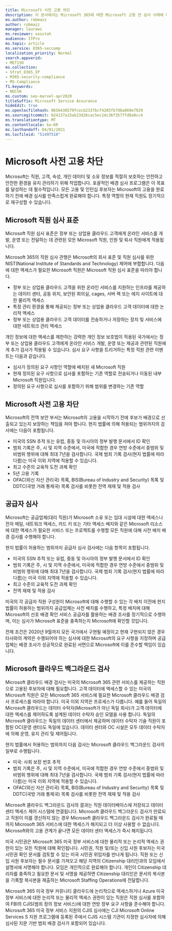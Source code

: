```yaml
---
title: Microsoft 사전 고용 차단
description: 이 문서에서는 Microsoft 365에 대한 Microsoft 고용 전 심사 사례에 대한 개요를 확인할 수 있습니다.
ms.author: robmazz
author: robmazz
manager: laurawi
ms.reviewer: sosstah
audience: ITPro
ms.topic: article
ms.service: O365-seccomp
localization_priority: Normal
search.appverid:
- MET150
ms.collection:
- Strat_O365_IP
- M365-security-compliance
- MS-Compliance
f1.keywords:
- NOCSH
ms.custom: seo-marvel-apr2020
titleSuffix: Microsoft Service Assurance
hideEdit: true
ms.openlocfilehash: 0656438579fcecb2337bcf4285fb7d6a069e7929
ms.sourcegitcommit: 024137a15ab23d26cac5ec14c36f3577fd8a0cc4
ms.translationtype: MT
ms.contentlocale: ko-KR
ms.lasthandoff: 04/01/2021
ms.locfileid: "51497518"
---
```

# <a name="microsoft-pre-employment-screening"></a>Microsoft 사전 고용 차단

Microsoft는 직원, 고객, 속성, 개인 데이터 및 소유 정보를 적절히 보호하는 안전하고 안전한 환경을 유지 관리하기 위해 작업합니다. 포괄적인 배경 심사 프로그램은 이 목표를 달성하는 데 필수적입니다. 모든 고용 및 인턴십 후보자는 Microsoft의 고용을 완료하기 전에 배경 심사를 만족스럽게 완료해야 합니다. 특정 역할의 현재 직원도 정기적으로 재구성할 수 있습니다.

## <a name="the-microsoft-personnel-screening-standard"></a>Microsoft 직원 심사 표준

Microsoft 직원 심사 표준은 정부 또는 상업용 클라우드 고객에게 온라인 서비스를 개발, 운영 또는 전달하는 데 관련된 모든 Microsoft 직원, 인원 및 퇴사 직원에게 적용됩니다.

Microsoft 365의 직원 심사 관행은 Microsoft의 회사 표준 및 직원 심사를 위한 NIST(National Institute of Standards and Technology) 제어에 부합합니다. 다음에 대한 액세스가 필요한 Microsoft 직원은 Microsoft 직원 심사 표준을 따라야 합니다.

- 정부 또는 상업용 클라우드 고객을 위한 온라인 서비스를 지원하는 인프라를 제공하는 데이터 센터, 공동 위치, 보안된 회의실, cages, 서버 랙 또는 에지 사이트에 대한 물리적 액세스
- 특정 관리 환경을 통해 제공되는 정부 또는 상업용 클라우드 고객 데이터에 대한 논리적 액세스
- 정부 또는 상업용 클라우드 고객 데이터를 전송하거나 저장하는 장치 및 서비스에 대한 네트워크 관리 액세스

개인 정보에 대한 액세스를 제한하는 강력한 개인 정보 보호법이 적용된 국가에서는 정부 또는 상업용 클라우드 고객에게 온라인 서비스 개발, 운영 또는 제공과 관련된 직원에게 추가 검사가 적용될 수 있습니다. 심사 요구 사항을 트리거하는 특정 직원 관련 이벤트는 다음과 같습니다.

- 심사가 정의된 요구 사항인 역할에 배치된 새 Microsoft 직원
- 현재 정의된 요구 사항으로 심사를 포함하는 기존 역할로 전송되거나 이동된 내부 Microsoft 직원입니다.
- 정의된 요구 사항으로 심사를 포함하기 위해 범위를 변경하는 기존 역할

## <a name="microsoft-pre-employment-screening"></a>Microsoft 사전 고용 차단

Microsoft의 전역 보안 부서는 Microsoft의 고용을 시작하기 전에 후보가 배경으로 선출되고 있는지 보장하는 책임을 져야 합니다.
현지 법률에 의해 허용되는 범위까지의 검사에는 다음이 포함됩니다.

- 미국의 SSN 추적 또는 유럽, 중동 및 아시아의 정부 발행 문서에서 ID 확인
- 범죄 기록은 주, 시 및 지역 수준에서, 미국에 적합한 경우 연방 수준에서 중범위 및 비범위 행위에 대해 최대 7년을 검사합니다. 국제 범죄 기록 검사(현지 법률에 따라 다름)는 미국 이외 지역에 적용할 수 있습니다.
- 최고 수준의 교육적 도전 과제 확인
- 5년 고용 기록
- OFAC(외신 자산 관리국) 목록, BIS(Bureau of Industry and Security) 목록 및 DDTC(국방 거래 통제국) 목록 검사를 비롯한 전역 제재 및 적용 검사

## <a name="supplier-screening"></a>공급자 심사

Microsoft는 공급업체(대리 직원)가 Microsoft 소유 또는 임대 시설에 대한 액세스나 전자 메일, 네트워크 액세스, 카드 키 또는 기타 액세스 배지와 같은 Microsoft 리소스에 대한 액세스가 필요한 서비스 또는 프로젝트를 수행할 모든 직원에 대해 사전 배치 배경 검사를 수행해야 합니다.

현지 법률이 허용하는 범위까지 공급자 심사 검사에는 다음 항목이 포함됩니다.

- 미국의 SSN 추적 또는 유럽, 중동 및 아시아의 정부 발행 문서에서 ID 확인
- 범죄 기록은 주, 시 및 지역 수준에서, 미국에 적합한 경우 연방 수준에서 중범위 및 비범위 행위에 대해 최대 7년을 검사합니다. 국제 범죄 기록 검사(현지 법률에 따라 다름)는 미국 이외 지역에 적용할 수 있습니다.
- 최고 수준의 교육적 도전 과제 확인
- 전역 제재 및 적용 검사

미국의 각 공급자 직원 구성원이 Microsoft에 대해 수행할 수 있는 각 배치 이전에 현지 법률이 허용하는 범위까지 공급업체는 사전 배치를 수행하고, 특정 배치에 대해 Microsoft의 선호 배경 확인 서비스 공급자를 활용하는 배경 조사를 정기적으로 수행하며, 이는 심사가 Microsoft 표준을 충족하는지 Microsoft에 확인할 것입니다. 

전제 조건은 2020년 9월까지 모든 국가에서 구현될 예정이고 현재 구현되지 않은 경우 타사와의 계약은 수행되어야 하는 심사에 대한 Microsoft의 요구 사항을 지정하며 공급업체는 배경 조사가 성공적으로 완료된 서면으로 Microsoft에 이를 준수할 책임이 있습니다.

## <a name="microsoft-cloud-background-check"></a>Microsoft 클라우드 백그라운드 검사

Microsoft 클라우드 배경 검사는 미국의 Microsoft 365 관련 서비스를 제공하는 직원으로 고용된 후보자에 대해 필요합니다. 고객 데이터에 액세스할 수 있는 미국의 Microsoft 직원은 모든 Microsoft 365 서비스에 필요한 Microsoft 클라우드 배경 검사 프로세스를 따라야 합니다. 미국 이외 지역은 프로세스가 다릅니다. 예를 들어 독일의 Microsoft 클라우드는 데이터 수탁자(Microsoft가 아닌 독일 회사)가 고객 데이터에 대한 액세스를 제어하도록 설계된 데이터 수탁자 승인 모델을 사용 합니다. 독일의 Microsoft 클라우드는 독일의 데이터 센터에서 제공하며 데이터 수탁자 기술 직원이 포함된 OC(운영 센터)도 독일에 있습니다. 데이터 센터와 OC 시설은 모두 데이터 수탁자에 의해 운영, 유지 관리 및 제어됩니다.

현지 법률에서 허용하는 범위까지 다음 검사는 Microsoft 클라우드 백그라운드 검사의 일부로 수행됩니다.

- 미국: 사회 보장 번호 추적
- 범죄 기록은 주, 시 및 지역 수준에서, 미국에 적합한 경우 연방 수준에서 중범위 및 비범위 행위에 대해 최대 7년을 검사합니다. 국제 범죄 기록 검사(현지 법률에 따라 다름)는 미국 이외 지역에 적용할 수 있습니다.
- OFAC(외신 자산 관리국) 목록, BIS(Bureau of Industry and Security) 목록 및 DDTC(국방 거래 통제국) 목록 검사를 비롯한 전역 제재 및 적용 검사

Microsoft 클라우드 백그라운드 검사의 결과는 직원 데이터베이스에 저장되고 데이터 센터 액세스 제어 시스템에 연결됩니다. Microsoft 클라우드 백그라운드 검사가 만료되고 직원이 이를 갱신하지 않는 경우 Microsoft 클라우드 백그라운드 검사가 완료될 때까지 Microsoft 365 서비스에 대한 액세스가 해지되고 더 이상 사용할 수 없습니다. Microsoft와의 고용 관계가 끝나면 모든 데이터 센터 액세스가 즉시 해지됩니다.

미국 시민권은 Microsoft 365 미국 정부 서비스에 대한 물리적 또는 논리적 액세스 권한이 있는 모든 직원에 대해 확인됩니다. 시민권, 직원 및/또는 신입 사원 후보자는 미국 시민권 확인 문서를 검토할 수 있는 미국 시민권 위임자를 만나게 됩니다. 직원 또는 신입 사원 후보자는 필수 문서를 가져오고 해당 지역의 Citizenship 대리인과의 모임에서 설명서에 서명해야 합니다. 모임은 개인적으로 완료해야 합니다. 개인이 Citizenship 대리자를 충족하고 필요한 문서 및 서명을 제공하면 Citizenship 대리인은 문서의 복사본을 기록할 복사본을 제출하는 Microsoft Staffing Operations에 전달합니다.

Microsoft 365 미국 정부 커뮤니티 클라우드에 논리적으로 액세스하거나 Azure 미국 정부 서비스에 대한 논리적 또는 물리적 액세스 권한이 있는 직원은 직원 [](https://www.fbi.gov/services/cjis) 심사를 포함하여 FBI의 CJIS(범죄 정의 정보 서비스)에 대한 연방 정부 요구 사항을 준수해야 합니다. Microsoft 365 미국 정부 서비스 지원의 CJIS 심사에는 CJI Microsoft Online Services S 지원 프로그램에 등록된 주에서 CJIS 시스템 기관이 [](https://blogs.office.com/2013/10/23/california-and-microsoft-sign-cjis-security-policy-agreement/) 지정한 심사자에 의해 심사된 지문 기반 범죄 배경 검사가 포함되어 있습니다.
